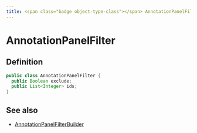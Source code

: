 ```yaml
---
title: <span class="badge object-type-class"></span> AnnotationPanelFilter
---
```

# <span class="badge object-type-class"></span> AnnotationPanelFilter

## Definition

```java
public class AnnotationPanelFilter {
  public Boolean exclude;
  public List<Integer> ids;
}
```
## See also

 * <span class="badge builder"></span> [AnnotationPanelFilterBuilder](./builder-AnnotationPanelFilterBuilder.md)
